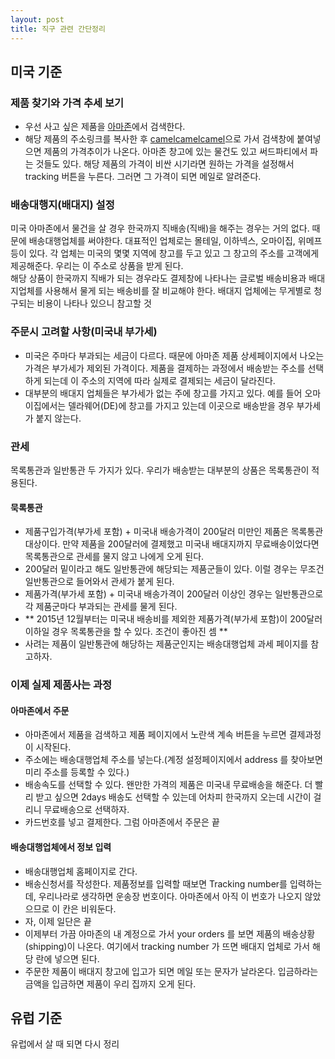 ```yaml
---
layout: post
title: 직구 관련 간단정리
---
```

## 미국 기준  
### 제품 찾기와 가격 추세 보기  
* 우선 사고 싶은 제품을 [아마존](http://amazon.com)에서 검색한다.
* 해당 제품의 주소링크를 복사한 후 [camelcamelcamel](http://camelcamelcamel.com)으로 가서 검색창에 붙여넣으면 제품의 가격추이가 나온다. 아마존 창고에 있는 물건도 있고 써드파티에서 파는 것들도 있다. 해당 제품의 가격이 비싼 시기라면 원하는 가격을 설정해서 tracking 버튼을 누른다. 그러면 그 가격이 되면 메일로 알려준다.

### 배송대행지(배대지) 설정  
미국 아마존에서 물건을 살 경우 한국까지 직배송(직배)을 해주는 경우는 거의 없다. 때문에 배송대행업체를 써야한다. 대표적인 업체로는 몰테일, 이하넥스, 오마이집, 위메프 등이 있다. 각 업체는 미국의 몇몇 지역에 창고를 두고 있고 그 창고의 주소를 고객에게 제공해준다. 우리는 이 주소로 상품을 받게 된다.  
해당 상품이 한국까지 직배가 되는 경우라도 결제창에 나타나는 글로벌 배송비용과 배대지업체를 사용해서 물게 되는 배송비를 잘 비교해야 한다. 배대지 업체에는 무게별로 청구되는 비용이 나타나 있으니 참고할 것 

### 주문시 고려할 사항(미국내 부가세)  
* 미국은 주마다 부과되는 세금이 다르다. 때문에 아마존 제품 상세페이지에서 나오는 가격은 부가세가 제외된 가격이다. 제품을 결제하는 과정에서 배송받는 주소를 선택하게 되는데 이 주소의 지역에 따라 실제로 결제되는 세금이 달라진다. 
* 대부분의 배대지 업체들은 부가세가 없는 주에 창고를 가지고 있다. 예를 들어 오마이집에서는 델라웨어(DE)에 창고를 가지고 있는데 이곳으로 배송받을 경우 부가세가 붙지 않는다. 

### 관세  
목록통관과 일반통관 두 가지가 있다. 우리가 배송받는 대부분의 상품은 목록통관이 적용된다.
#### 묵록통관 
* 제품구입가격(부가세 포함) + 미국내 배송가격이 200달러 미만인 제품은 목록통관 대상이다. 만약 제품을 200달러에 결제했고 미국내 배대지까지 무료배송이었다면 목록통관으로 관세를 물지 않고 나에게 오게 된다.
* 200달러 밑이라고 해도 일반통관에 해당되는 제품군들이 있다. 이럴 경우는 무조건 일반통관으로 들어와서 관세가 붙게 된다. 
* 제품가격(부가세 포함) + 미국내 배송가격이 200달러 이상인 경우는 일반통관으로 각 제품군마다 부과되는 관세를 물게 된다.
* ** 2015년 12월부터는 미국내 배송비를 제외한 제품가격(부가세 포함)이 200달러 이하일 경우 목록통관을 할 수 있다. 조건이 좋아진 셈 **
* 사려는 제품이 일반통관에 해당하는 제품군인지는 배송대행업체 과세 페이지를 참고하자. 

### 이제 실제 제품사는 과정  
#### 아마존에서 주문   
* 아마존에서 제품을 검색하고 제품 페이지에서 노란색 계속 버튼을 누르면 결제과정이 시작된다. 
* 주소에는 배송대행업체 주소를 넣는다.(계정 설정페이지에서 address 를 찾아보면 미리 주소를 등록할 수 있다.)
* 배송속도를 선택할 수 있다. 왠만한 가격의 제품은 미국내 무료배송을 해준다. 더 빨리 받고 싶으면 2days 배송도 선택할 수 있는데 어차피 한국까지 오는데 시간이 걸리니 무료배송으로 선택하자. 
* 카드번호를 넣고 결제한다. 그럼 아마존에서 주문은 끝

#### 배송대행업체에서 정보 입력 
* 배송대행업체 홈페이지로 간다. 
* 배송신청서를 작성한다. 제품정보를 입력할 때보면 Tracking number를 입력하는데, 우리나라로 생각하면 운송장 번호이다. 아마존에서 아직 이 번호가 나오지 않았으므로 이 칸은 비워둔다. 
* 자, 이제 일단은 끝
* 이제부터 가끔 아마존의 내 계정으로 가서 your orders 를 보면 제품의 배송상황(shipping)이 나온다. 여기에서 tracking number 가 뜨면 배대지 업체로 가서 해당 란에 넣으면 된다.
* 주문한 제품이 배대지 창고에 입고가 되면 메일 또는 문자가 날라온다. 입금하라는 금액을 입금하면 제품이 우리 집까지 오게 된다.


## 유럽 기준  
유럽에서 살 때 되면 다시 정리 


